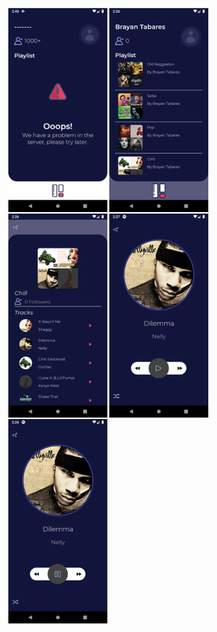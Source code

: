 <div>
<img src="https://github.com/bt9923/Spotify-Test/blob/develop/app/src/main/res/drawable/screenshot_failed.png" width=200 >

<img src="https://github.com/bt9923/Spotify-Test/blob/develop/app/src/main/res/drawable/screenshot_playlist.png" width=200 >

<img src="https://github.com/bt9923/Spotify-Test/blob/develop/app/src/main/res/drawable/screenshot_tracks.png" width=200 >

<img src="https://github.com/bt9923/Spotify-Test/blob/develop/app/src/main/res/drawable/screenshot_play.png" width=200 >

<img src="https://github.com/bt9923/Spotify-Test/blob/develop/app/src/main/res/drawable/screenshot_stop.png" width=200 >
</div>
